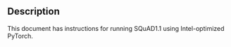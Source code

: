 <!-- 10. Description -->
## Description

This document has instructions for running <model name> SQuAD1.1 <mode> using
Intel-optimized PyTorch.
